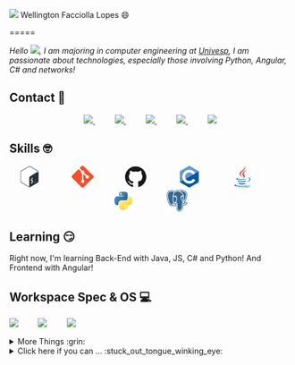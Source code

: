 <img src="https://media.giphy.com/media/VgCDAzcKvsR6OM0uWg/giphy.gif" width="55"> Wellington Facciolla Lopes :smile:

=====

<p>
    <em>
        Hello <img src="https://media.giphy.com/media/hvRJCLFzcasrR4ia7z/giphy.gif" width="20px">, I am majoring in computer engineering at <a href="http://univesp.br/">Univesp</a>, I am passionate about technologies, especially those involving Python, Angular, C# and networks!
    </em>
</p>




## Contact :iphone:

<p align="center">
    <a href="https://github.com/wfacciolla2">
        <img  src="https://img.shields.io/badge/github-%23100000.svg?&style=for-the-badge&logo=github&logoColor=white&link=https://github.com/wfacciolla2">
    </a>
    &nbsp;&nbsp;&nbsp;&nbsp;&nbsp;&nbsp;&nbsp;&nbsp;
    <a href="mailto:facciollacorp@gmail.com">
        <img src="https://img.shields.io/badge/gmail-D14836?&style=for-the-badge&logo=gmail&logoColor=white&link=mailto:facciollacorp@gmail.com">
    </a>
    &nbsp;&nbsp;&nbsp;&nbsp;&nbsp;&nbsp;&nbsp;&nbsp;
    <a href="https://www.linkedin.com/in/wellington-facciolla-373b61142/">
        <img src="https://img.shields.io/badge/linkedin-%230077B5.svg?&style=for-the-badge&logo=linkedin&logoColor=white&link=https://www.linkedin.com/in/wellington-facciolla-373b61142/">
    </a>
    &nbsp;&nbsp;&nbsp;&nbsp;&nbsp;&nbsp;&nbsp;&nbsp;
    <a href="https://www.facebook.com/wfacciolla">
        <img src="https://img.shields.io/badge/facebook-%231877F2.svg?&style=for-the-badge&logo=facebook&logoColor=white&link=https://www.facebook.com/wfacciolla">
    </a>
    &nbsp;&nbsp;&nbsp;&nbsp;&nbsp;&nbsp;&nbsp;&nbsp;
    <a href="https://www.instagram.com/wfacciolla/">
        <img src="https://img.shields.io/badge/instagram-%23E4405F.svg?&style=for-the-badge&logo=instagram&logoColor=white&link=https://www.instagram.com/wfacciolla/">
    </a>
</p>


## Skills :nerd_face:
<p align="center">
    <img height="40" src="https://raw.githubusercontent.com/devicons/devicon/master/icons/bash/bash-original.svg">
    &nbsp;&nbsp;&nbsp;&nbsp;&nbsp;&nbsp;&nbsp;&nbsp;&nbsp;&nbsp;&nbsp;&nbsp;
    <img height="40" src="https://raw.githubusercontent.com/devicons/devicon/master/icons/git/git-original.svg">
    &nbsp;&nbsp;&nbsp;&nbsp;&nbsp;&nbsp;&nbsp;&nbsp;&nbsp;&nbsp;&nbsp;&nbsp;
    <img height="40" src="https://raw.githubusercontent.com/devicons/devicon/master/icons/github/github-original.svg">
    &nbsp;&nbsp;&nbsp;&nbsp;&nbsp;&nbsp;&nbsp;&nbsp;&nbsp;&nbsp;&nbsp;&nbsp;
    <img height="40" src="https://raw.githubusercontent.com/devicons/devicon/master/icons/c/c-original.svg">
    &nbsp;&nbsp;&nbsp;&nbsp;&nbsp;&nbsp;&nbsp;&nbsp;&nbsp;&nbsp;&nbsp;&nbsp;
    <img height="40" src="https://raw.githubusercontent.com/devicons/devicon/master/icons/java/java-original.svg">
    &nbsp;&nbsp;&nbsp;&nbsp;&nbsp;&nbsp;&nbsp;&nbsp;&nbsp;&nbsp;&nbsp;&nbsp;
    <img height="40" src="https://raw.githubusercontent.com/devicons/devicon/master/icons/python/python-original.svg">
    &nbsp;&nbsp;&nbsp;&nbsp;&nbsp;&nbsp;&nbsp;&nbsp;&nbsp;&nbsp;&nbsp;&nbsp;
    <img height="40" src="https://raw.githubusercontent.com/devicons/devicon/master/icons/postgresql/postgresql-plain.svg">
</p>


## Learning :smirk:

Right now, I'm learning Back-End with Java, JS, C# and Python! And Frontend with Angular!


## Workspace Spec & OS :computer:
<p align="left">
    <img src="https://img.shields.io/badge/core%20i5%208Th-Samsung_X30-%230071C5.svg?&style=for-the-badge&logo=intel&logoColor=white">
    &nbsp;&nbsp;&nbsp;&nbsp;&nbsp;&nbsp;&nbsp;
    <img src="https://img.shields.io/badge/Debian_11_Sid-d70a53?style=for-the-badge&logo=debian&logoColor=white">
    &nbsp;&nbsp;&nbsp;&nbsp;&nbsp;&nbsp;&nbsp;
    <img src="https://img.shields.io/badge/Fedora_35_Rawhide-0B57A4?style=for-the-badge&logo=fedora&logoColor=white">
</p>


<details>
    <summary> More Things :grin: </summary>
    <br><br>
    <p>
        <p align="center">
            <img width="360px" src="https://github-readme-stats.vercel.app/api?username=wfacciolla2&show_icons=true&theme=dark" style="width:50%">
        </p>
        <p align="center">
            <img src="https://github-readme-stats.vercel.app/api/top-langs/?username=wfacciolla2&hide=html&layout=compact&theme=dark" style="width:50%">
        </p>
    </p>
</details>


<details>
    <summary> Click here if you can ... :stuck_out_tongue_winking_eye: </summary>
    <br>
        <p align="center">
            YOU GOT RICK ROLL'D!!!
        </p>
        <p align="center">
            <img width="700px" src="https://media3.giphy.com/media/kFgzrTt798d2w/giphy.gif?cid=ecf05e474rjajeuhandl9pxl7hx5wfzccsy2vod3omgusbd0&rid=giphy.gif" alt="joshaby" />
        </p>
</details>
​    
